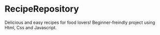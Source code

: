 # RecipeRepository
Delicious and easy recipes for food lovers! Beginner-freindly project using Html, Css and Javascript.
